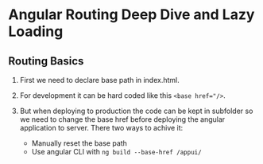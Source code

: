 # Angular Routing Deep Dive and Lazy Loading

## Routing Basics

1. First we need to declare base path in index.html.

1. For development it can be hard coded like this `<base href="/>`.

1. But when deploying to production the code can be kept in subfolder so we need to change the base href before deploying the angular application to server. There two ways to achive it:

    * Manually reset the base path
    * Use angular CLI with `ng build --base-href /appui/`

